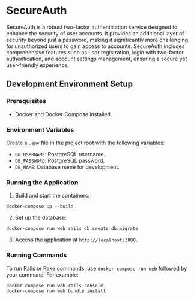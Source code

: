 # SecureAuth

SecureAuth is a robust two-factor authentication service designed to enhance the security of user accounts. It provides an additional layer of security beyond just a password, making it significantly more challenging for unauthorized users to gain access to accounts. SecureAuth includes comprehensive features such as user registration, login with two-factor authentication, and account settings management, ensuring a secure yet user-friendly experience.

## Development Environment Setup

### Prerequisites

- Docker and Docker Compose installed.

### Environment Variables

Create a `.env` file in the project root with the following variables:

- `DB_USERNAME`: PostgreSQL username.
- `DB_PASSWORD`: PostgreSQL password.
- `DB_NAME`: Database name for development.

### Running the Application

1. Build and start the containers:
```
docker-compose up --build
```

2. Set up the database:
```
docker-compose run web rails db:create db:migrate
```

3. Access the application at `http://localhost:3000`.

### Running Commands

To run Rails or Rake commands, use `docker-compose run web` followed by your command. For example:

```
docker-compose run web rails console
docker-compose run web bundle install
```
